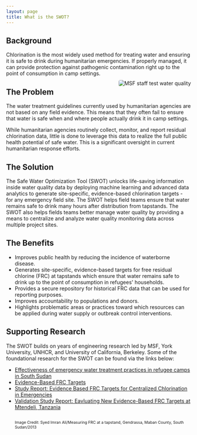 ```yaml
---
layout: page
title: What is the SWOT?
---
```

<h2>Background</h2>
Chlorination is the most widely used method for treating water and ensuring it is safe to drink during humanitarian emergencies. If properly managed, it can provide protection against pathogenic contamination right up to the point of consumption in camp settings.

<div> <img src="{{ site.baseurl }}/public/images/SWOTpic2_cropped.jpeg" alt="MSF staff test water quality" class="responsive-image" style="float:right;border-radius:4px;margin:10px 0px 10px 10px">
</div>

<h2>The Problem</h2>
The water treatment guidelines currently used by humanitarian agencies are not based on any field evidence. This means that they often fail to ensure that water is safe when and where people actually drink it in camp settings. 

While humanitarian agencies routinely collect, monitor, and report residual chlorination data, little is done to leverage this data to realize the full public health potential of safe water. This is a significant oversight in current humanitarian response efforts.

<h2>The Solution</h2>
The Safe Water Optimization Tool (SWOT) unlocks life-saving information inside water quality data by deploying machine learning and advanced data analytics to generate site-specific, evidence-based chlorination targets - for any emergency field site. The SWOT helps field teams ensure that water remains safe to drink many hours after distribution from tapstands. The SWOT also helps fields teams better manage water quality by providing a means to centralize and analyze water quality monitoring data across multiple project sites.

<h2>The Benefits</h2>
<ul>
<li>Improves public health by reducing the incidence of waterborne disease.</li>
<li>Generates site-specific, evidence-based targets for free residual chlorine (FRC) at tapstands which ensure that water remains safe to drink up to the point of consumption in refugees' households.</li>
<li>Provides a secure repository for historical FRC data that can be used for reporting purposes.</li>
<li>Improves accountability to populations and donors.</li>
<li>Highlights problematic areas or practices toward which resources can be applied during water supply or outbreak control interventions.</li>
</ul>

<h2>Supporting Research</h2>
The SWOT builds on years of engineering research led by MSF, York University, UNHCR, and University of California, Berkeley. Some of the foundational research for the SWOT can be found via the links below:<br>
<ul>
<li><a href="https://www.who.int/bulletin/volumes/93/8/14-147645/en/" target="_blank" rel="noopener"> Effectiveness of emergency water treatment practices in refugee camps in South Sudan</a></li>
<li><a href="https://fieldresearch.msf.org/handle/10144/618835" target="_blank" rel="noopener"> Evidence-Based FRC Targets</a></li>
<li><a href="https://fieldresearch.msf.org/handle/10144/618836" target="_blank" rel="noopener"> Study Report: Evidence Based FRC Targets for Centralized Chlorination in Emergencies</a></li>
<li><a href="https://fieldresearch.msf.org/handle/10144/618737" target="_blank" rel="noopener"> Validation Study Report: Eavluating New Evidence-Based FRC Targets at Mtendeli, Tanzania</a></li>
<br>
<p style="font-size:75%">Image Credit: Syed Imran Ali/Measuring FRC at a tapstand, Gendrassa, Maban County, South Sudan/2013</p>
